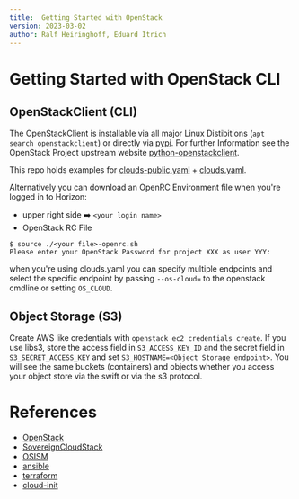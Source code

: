 ```yaml
---
title:  Getting Started with OpenStack
version: 2023-03-02
author: Ralf Heiringhoff, Eduard Itrich
---
```


# Getting Started with OpenStack CLI

## OpenStackClient (CLI)

The OpenStackClient is installable via all major Linux Distibitions (`apt search openstackclient`)
or directly via [pypi](https://pypi.org/project/python-openstackclient). For
further Information see the OpenStack Project upstream website
[python-openstackclient](https://docs.openstack.org/python-openstackclient/latest/index.html).

This repo holds examples for [clouds-public.yaml](clouds-public.yaml) + [clouds.yaml](clouds.yaml.sample).

Alternatively you can download an OpenRC Environment file when you're logged in to Horizon:
*  upper right side :arrow_right: `<your login name>`
*  OpenStack RC File

```
$ source ./<your file>-openrc.sh
Please enter your OpenStack Password for project XXX as user YYY:
```

when you're using clouds.yaml you can specify multiple endpoints and select the specific endpoint
by passing `--os-cloud=` to the openstack cmdline or setting `OS_CLOUD`.

## Object Storage (S3)

Create AWS like credentials with `openstack ec2 credentials create`.
If you use libs3, store the access field in `S3_ACCESS_KEY_ID` and the secret field in
`S3_SECRET_ACCESS_KEY` and set `S3_HOSTNAME=<Object Storage endpoint>`.
You will see the same buckets (containers) and objects whether you access your object store
via the swift or via the s3 protocol.

# References

*  [OpenStack](https://www.openstack.org "OpenStack Site")
*  [SovereignCloudStack](https://github.com/SovereignCloudStack "SovereignCloudStack on github")
*  [OSISM](https://github.com/osism "OSISM on github")
*  [ansible](https://docs.ansible.com/ansible/latest/collections/openstack/cloud/index.html "Ansible Module OpenStack" )
*  [terraform](https://registry.terraform.io/providers/terraform-provider-openstack/openstack/latest/docs "OpenStack Terraform Provider")
*  [cloud-init](https://cloudinit.readthedocs.io/en/latest/ "cloud-init documentation")
